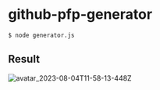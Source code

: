 # github-pfp-generator

```shell
$ node generator.js
```

## Result
![avatar_2023-08-04T11-58-13-448Z](https://github.com/isaweye/github-pfp-generator/assets/130868496/ce1adf77-1c16-4ba9-a00f-9ad0167b3d57)
